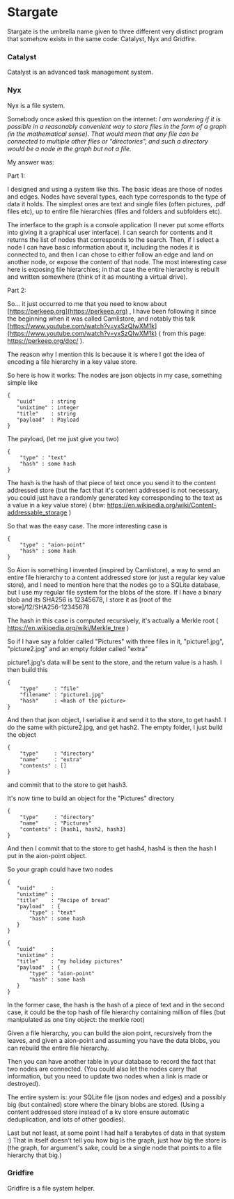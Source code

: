 
# Stargate

Stargate is the umbrella name given to three different very distinct program that somehow exists in the same code: Catalyst, Nyx and Gridfire.

### Catalyst

Catalyst is an advanced task management system.

### Nyx

Nyx is a file system.

Somebody once asked this question on the internet: _I am wondering if it is possible in a reasonably convenient way to store files in the form of a graph (in the mathematical sense). That would mean that any file can be connected to multiple other files or "directories", and such a directory would be a node in the graph but not a file._

My answer was: 

Part 1: 

I designed and using a system like this. The basic ideas are those of nodes and edges. Nodes have several types, each type corresponds to the type of data it holds. The simplest ones are text and single files (often pictures, .pdf files etc), up to entire file hierarchies (files and folders and subfolders etc).

The interface to the graph is a console application (I never put some efforts into giving it a graphical user interface). I can search for contents and it returns the list of nodes that corresponds to the search. Then, if I select a node I can have basic information about it, including the nodes it is connected to, and then I can chose to either follow an edge and land on another node, or expose the content of that node. The most interesting case here is exposing file hierarchies; in that case the entire hierarchy is rebuilt and written somewhere (think of it as mounting a virtual drive).

Part 2: 

So... it just occurred to me that you need to know about [https://perkeep.org](https://perkeep.org) , I have been following it since the beginning when it was called Camlistore, and notably this talk [https://www.youtube.com/watch?v=yxSzQIwXM1k](https://www.youtube.com/watch?v=yxSzQIwXM1k) ( from this page: https://perkeep.org/doc/ ).

The reason why I mention this is because it is where I got the idea of encoding a file hierarchy in a key value store.  

So here is how it works: The nodes are json objects in my case, something simple like   

```
{
   "uuid"     : string
   "unixtime" : integer
   "title"    : string
   "payload"  : Payload
}
```

The payload, (let me just give you two) 

```
{
    "type" : "text"
    "hash" : some hash 
}
```

The hash is the hash of that piece of text once you send it to the content addressed store (but the fact that it's content addressed is not necessary, you could just have a randomly generated key corresponding to the text as a value in a key value store) ( btw: https://en.wikipedia.org/wiki/Content-addressable_storage )

So that was the easy case. The more interesting case is

```
{
    "type" : "aion-point"
    "hash" : some hash 
}
```

So Aion is something I invented (inspired by Camlistore), a way to send an entire file hierarchy to a content addressed store (or just a regular key value store), and I need to mention here that the nodes go to a SQLite database, but I use my regular file system for the blobs of the store. If I have a binary blob and its SHA256 is 12345678, I store it as [root of the store]/12/SHA256-12345678

The hash in this case is computed recursively, it's actually a Merkle root ( https://en.wikipedia.org/wiki/Merkle_tree )

So if I have say a folder called "Pictures" with three files in it, "picture1.jpg", "picture2.jpg" and an empty folder called "extra"

picture1.jpg's data will be sent to the store, and the return value is a hash. I then build this

```
{
    "type"     : "file"
    "filename" : "picture1.jpg"
    "hash"     : <hash of the picture>
}
```

And then that json object, I serialise it and send it to the store, to get hash1. I do the same with picture2.jpg, and get hash2. The empty folder, I just build the object 

```
{
    "type"     : "directory"
    "name"     : "extra"
    "contents" : []
}
```

and commit that to the store to get hash3.

It's now time to build an object for the "Pictures" directory

```
{
    "type"     : "directory"
    "name"     : "Pictures"
    "contents" : [hash1, hash2, hash3]
}
```

And then I commit that to the store to get hash4, hash4 is then the hash I put in the aion-point object.

So your graph could have two nodes 

```
{
   "uuid"     : 
   "unixtime" : 
   "title"    : "Recipe of bread"
   "payload"  : {
       "type" : "text"
       "hash" : some hash 
   }
}

{
   "uuid"     : 
   "unixtime" : 
   "title"    : "my holiday pictures"
   "payload"  : {
       "type" : "aion-point"
       "hash" : some hash 
   }
}
```

In the former case, the hash is the hash of a piece of text and in the second case, it could be the top hash of file hierarchy containing million of files (but manipulated as one tiny object: the merkle root)

Given a file hierarchy, you can build the aion point, recursively from the leaves, and given a aion-point and assuming you have the data blobs, you can rebuild the entire file hierarchy.

Then you can have another table in your database to record the fact that two nodes are connected. (You could also let the nodes carry that information, but you need to update two nodes when a link is made or destroyed).

The entire system is: your SQLite file (json nodes and edges) and a possibly big (but contained) store where the binary blobs are stored. (Using a content addressed store instead of a kv store ensure automatic deduplication, and lots of other goodies).

Last but not least, at some point I had half a terabytes of data in that system :) That in itself doesn't tell you how big is the graph, just how big the store is (the graph, for argument's sake, could be a single node that points to a file hierarchy that big.)

### Gridfire

Gridfire is a file system helper.